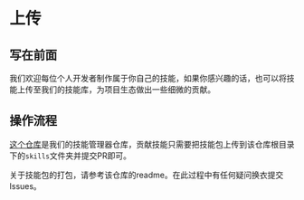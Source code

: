 # 上传

## 写在前面
我们欢迎每位个人开发者制作属于你自己的技能，如果你感兴趣的话，也可以将技能上传至我们的技能库，为项目生态做出一些细微的贡献。

## 操作流程
[这个仓库](https://gitee.com/waterflames-team/mariner)是我们的技能管理器仓库，贡献技能只需要把技能包上传到该仓库根目录下的`skills`文件夹并提交PR即可。

关于技能包的打包，请参考该仓库的readme。在此过程中有任何疑问换衣提交Issues。